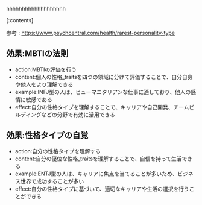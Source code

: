 

hhhhhhhhhhhhhhhhhhh
    
[:contents]

参考 : https://www.psychcentral.com/health/rarest-personality-type

## 効果:MBTIの法則
- action:MBTIの評価を行う
- content:個人の性格_traitsを四つの領域に分けて評価することで、自分自身や他人をより理解できる
- example:INFJ型の人は、ヒューマニタリアンな仕事に適しており、他人の感情に敏感である
- effect:自分の性格タイプを理解することで、キャリアや自己開発、チームビルディングなどの分野で有効に活用できる

## 効果:性格タイプの自覚
- action:自分の性格タイプを理解する
- content:自分の優位な性格_traitsを理解することで、自信を持って生活できる
- example:ENTJ型の人は、キャリアに焦点を当てることが多いため、ビジネス世界で成功することが多い
- effect:自分の性格タイプに基づいて、適切なキャリアや生活の選択を行うことができる

    